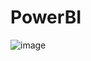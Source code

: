 # PowerBI
![image](https://user-images.githubusercontent.com/111220674/227562148-a5fd1af1-84a6-4f83-8720-9aeabc45c3c6.png)

